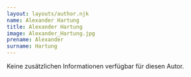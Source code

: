 ```yaml
---
layout: layouts/author.njk
name: Alexander Hartung
title: Alexander Hartung
image: Alexander_Hartung.jpg
prename: Alexander
surname: Hartung
---
```

Keine zusätzlichen Informationen verfügbar für diesen Autor.

